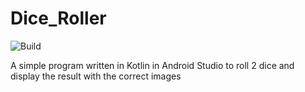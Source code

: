 # Dice_Roller
![Build](https://github.com/XenioxYT/DiceRollerWithImages/actions/workflows/build-app.yml/badge.svg)

<p>A simple program written in Kotlin in Android Studio to roll 2 dice and display the result with the correct images</p>
